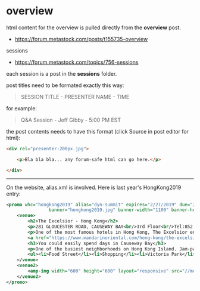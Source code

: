 # overview

html content for the overview is pulled directly from the **overview** post.
- https://forum.metastock.com/posts/t155735-overview

sessions
- https://forum.metastock.com/topics/756-sessions

each session is a post in the **sessions** folder.

post titles need to be formated exactly this way:

> SESSION TITLE - PRESENTER NAME - TIME

for example:

> Q&A Session - Jeff Gibby - 5:00 PM EST

the post contents needs to have this format (click Source in post editor for html):

```html
<div rel="presenter-200px.jpg">

    <p>Bla bla bla... any forum-safe html can go here.</p>

</div>
```


----


On the website, alias.xml is involved.    Here is last year's HongKong2019 entry:
```xml
<promo whc="hongkong2019" alias="dyn-summit" expires="2/27/2019" due="2/27/2019" title="Hong Kong Seminar"
				banner="hongkong2019.jpg" banner-width="1100" banner-height="473" forum="755" overview="155735" sessions="756" >
	<venue>
		<h2>The Excelsior - Hong Kong</h2>
		<p>281 GLOUCESTER ROAD, CAUSEWAY BAY<br/>3rd Floor<br/>Tel:852 2894 8888</p>
		<p>One of the most famous hotels in Hong Kong, The Excelsior enjoys a fantastic location in Causeway Bay. Combining high style with elegant harbour living, our stylish décor, excellent facilities and fantastic service create a first-class experience.</p>
		<a href="https://www.mandarinoriental.com/hong-kong/the-excelsior/luxury-hotel" rel="nofollow" title="Follow link">Find out more</a>
		<h3>You could easily spend days in Causeway Bay</h3>
		<p>One of the busiest neighborhoods on Hong Kong Island. Jam-packed with restaurants and shops, but also featuring Hong Kong’s main library, as well as the Island’s largest public park, there truly is something for everyone. Such as:</p>
		<ul><li>Food Street</li><li>Shopping</li><li>Victoria Park</li><li>Tin Hau Temple</li><li>Ride the Ding Ding</li></ul>
	</venue>
	<venue2>
		<amp-img width="600" height="600" layout="responsive" src="//metastock.com/images/i/excelsior-hongkong.jpg"></amp-img>
	</venue2>
</promo>
```
